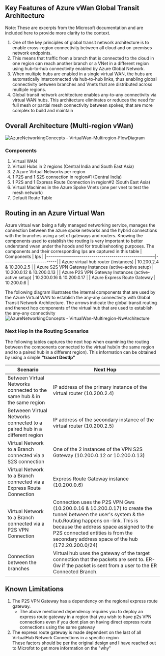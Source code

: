 ## Key Features of Azure vWan Global Transit Architecture
Note: These are excerpts from the Microsoft documentation and are included here to provide more clarity to the context.
1. One of the key principles of global transit network architecture is to enable cross-region connectivity between all cloud and on-premises network endpoints. 
2. This means that traffic from a branch that is connected to the cloud in one region can reach another branch or a VNet in a different region using hub-to-hub connectivity enabled by Azure Global Network.
3. When multiple hubs are enabled in a single virtual WAN, the hubs are automatically interconnected via hub-to-hub links, thus enabling global connectivity between branches and Vnets that are distributed across multiple regions.
4. Global transit network architecture enables any-to-any connectivity via virtual WAN hubs. This architecture eliminates or reduces the need for full mesh or partial mesh connectivity between spokes, that are more complex to build and maintain

## Overall Architecture (Multi-region vWan)
![AzureNetworkingConcepts - VirtualWan-Multiregion-FlowDiagram](https://user-images.githubusercontent.com/13979783/131320296-f654cdcc-aa45-427c-81c7-3f7e1f4c6e1b.png)  
### Components
1. Virtual WAN 
2. Virtual Hubs in 2 regions (Central India and South East Asia)
3. 2 Azure Virtual Networks per region
4. 1 P2S and 1 S2S connection in region#1 (Central India)
5. 1 P2S and 1 Express Route Connection in region#2 (South East Asia)
6. Virtual Machines in the Azure Spoke Vnets (one per vnet to test the mesh network)
7. Default Route Table

## Routing in an Azure Virtual Wan
Azure virtual wan being a fully managed networking service, manages the connection between the azure spoke networks and the hybrid connections with the branches using a set of gateways and routers. Knowing the components used to establish the routing is very important to better understand vwan under the hoods and for troublsehooting purposes.
The components and their corresponding Ips are captured in this table
| Components                                            | Ips                       |
|-------------------------------------------------------|---------------------------|
| Azure virtual hub router (instances)                  | 10.200.2.4 & 10.200.2.5   |
| Azure S2S VPN Gateway Instances (active-active setup) | 10.200.0.12 & 10.200.0.13 |
| Azure P2S VPN Gateway Instances (active-active setup) | 10.200.0.16 & 10.200.0.17 |
| Azure Express Route Gateway                           | 10.200.0.6                |

The following diagram illustrates the internal components that are used by the Azure Virtual WAN to establish the any-any connectivity with Global Transit Network Architecture.
The arrows indicate the global transit routing and thenext hop components of the virtual hub that are used to establish the any-any connectivity
![AzureNetworkingConcepts - VirtualWan-Multiregion-NwArchitecture](https://user-images.githubusercontent.com/13979783/131322409-49aa3a7b-36d9-493a-97e1-ad09ad6768c9.png)

### Next Hop in the Routing Scenarios
The following tables captures the next hop when examining the routing between the components connected to the virtual hub(in the same region and to a paired hub in a different region). This information can be obtained by using a simple **"tracert DestIp"**

| Scenario                                                                  | Next Hop                                                                                                                                                                                                                                                                                |
|---------------------------------------------------------------------------|-----------------------------------------------------------------------------------------------------------------------------------------------------------------------------------------------------------------------------------------------------------------------------------------|
| Between Virtual Networks connected to the same hub & in the same region   | IP address of the primary  instance of the virtual router (10.200.2.4)                                                                                                                                                                                                                  |
| Betweeen Virtual Networks connected to a paired hub in a different region | IP address of the secondary  instance of the virtual router (10.200.2.5)                                                                                                                                                                                                                |
| Virtual Network to a Branch connected via a S2S connection                | One of the 2 instances of the VPN S2S Gateway (10.200.0.12 or 10.200.0.13)                                                                                                                                                                                                              |
| Virtual Network to a Branch connected via a Express Route Connection      | Express Route Gateway instance (10.200.0.6)                                                                                                                                                                                                                                             |
| Virtual Network to a Branch connected via a P2S VPN Connection            | Connection uses the P2S VPN Gws (10.200.0.16 & 10.200.0.17) to create the tunnel between the user's system & the hub.Routing happens on-link. This is because the address space assigned to the P2S connected entities is from the secondary address space of the hub (172.20.200.0/24) |
| Connection between the branches                                           | Virtual hub uses the gateway of the target connection that the packets are sent to. ER-Gw if the packet is sent from a user to the ER Connected Branch.                                                                                                                                 |

## Known Limitations
1. The P2S VPN Gateway has a dependency on the regional express route gateway. 
   - The above mentioned dependency requires you to deploy an express route gateway in a region that you wish to have p2s VPN connections even if you dont plan on having direct express route connections using the same gateway
2. The express route gateway is made dependent on the last of all VirtualHub Network Connections in a specific region  
These factors should be per the original design and I have reached out to Microfot to get more information on the "why"
